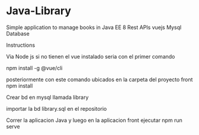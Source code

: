 # Java-Library

Simple application to manage books in
Java EE 8
Rest APIs
vuejs
Mysql Database


Instructions

Via Node js
si no tienen el vue instalado seria con el primer comando

npm install -g @vue/cli

posteriormente con este comando ubicados en la carpeta del proyecto front
npm install

Crear bd en mysql llamada library

importar la bd library.sql en el repositorio


Correr la aplicacion Java y luego en la aplicacion front ejecutar npm run serve
